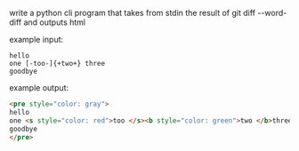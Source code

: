 write a python cli program that takes from stdin the result of git diff --word-diff and outputs html


example input:
```shell
hello
one [-too-]{+two+} three
goodbye
```

example output:
```html
<pre style="color: gray">
hello
one <s style="color: red">too </s><b style="color: green">two </b>three.
goodbye
</pre>
```

